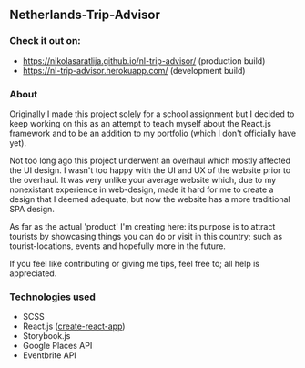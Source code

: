 ## Netherlands-Trip-Advisor

### Check it out on:
* https://nikolasaratlija.github.io/nl-trip-advisor/ (production build)
* https://nl-trip-advisor.herokuapp.com/ (development build)

### About

Originally I made this project solely for a school assignment but I decided to keep working on this as an attempt to teach myself about the React.js framework and to be an addition to my portfolio (which I don't officially have yet).

Not too long ago this project underwent an overhaul which mostly affected the UI design. I wasn't too happy with the UI and UX of the website prior to the overhaul. It was very unlike your average website which, due to my nonexistant experience in web-design, made it hard for me to create a design that I deemed adequate, but now the website has a more traditional SPA design.

As far as the actual 'product' I'm creating here: its purpose is to attract tourists by showcasing things you can do or visit in this country; such as tourist-locations, events and hopefully more in the future.

If you feel like contributing or giving me tips, feel free to; all help is appreciated.

### Technologies used

* SCSS
* React.js ([create-react-app](https://github.com/facebook/create-react-app))
* Storybook.js
* Google Places API
* Eventbrite API
